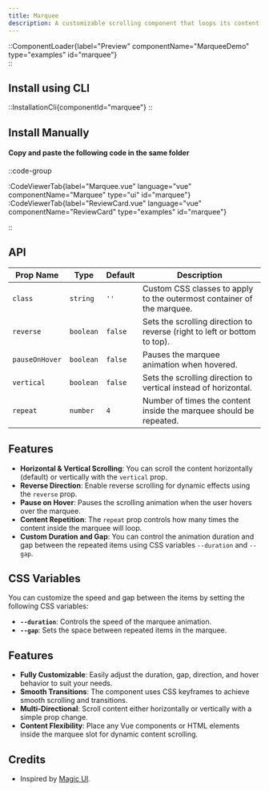 ```yaml
---
title: Marquee
description: A customizable scrolling component that loops its content horizontally or vertically, with configurable direction, hover pause, and repeat options.
---
```


::ComponentLoader{label="Preview" componentName="MarqueeDemo" type="examples" id="marquee"}  
::

## Install using CLI

::InstallationCli{componentId="marquee"}
::

## Install Manually

#### Copy and paste the following code in the same folder

::code-group

:CodeViewerTab{label="Marquee.vue" language="vue" componentName="Marquee" type="ui" id="marquee"}
:CodeViewerTab{label="ReviewCard.vue" language="vue" componentName="ReviewCard" type="examples" id="marquee"}

::

## API

| Prop Name      | Type      | Default | Description                                                               |
| -------------- | --------- | ------- | ------------------------------------------------------------------------- |
| `class`        | `string`  | `''`    | Custom CSS classes to apply to the outermost container of the marquee.    |
| `reverse`      | `boolean` | `false` | Sets the scrolling direction to reverse (right to left or bottom to top). |
| `pauseOnHover` | `boolean` | `false` | Pauses the marquee animation when hovered.                                |
| `vertical`     | `boolean` | `false` | Sets the scrolling direction to vertical instead of horizontal.           |
| `repeat`       | `number`  | `4`     | Number of times the content inside the marquee should be repeated.        |

## Features

- **Horizontal & Vertical Scrolling**: You can scroll the content horizontally (default) or vertically with the `vertical` prop.
- **Reverse Direction**: Enable reverse scrolling for dynamic effects using the `reverse` prop.
- **Pause on Hover**: Pauses the scrolling animation when the user hovers over the marquee.
- **Content Repetition**: The `repeat` prop controls how many times the content inside the marquee will loop.
- **Custom Duration and Gap**: You can control the animation duration and gap between the repeated items using CSS variables `--duration` and `--gap`.

## CSS Variables

You can customize the speed and gap between the items by setting the following CSS variables:

- **`--duration`**: Controls the speed of the marquee animation.
- **`--gap`**: Sets the space between repeated items in the marquee.

## Features

- **Fully Customizable**: Easily adjust the duration, gap, direction, and hover behavior to suit your needs.
- **Smooth Transitions**: The component uses CSS keyframes to achieve smooth scrolling and transitions.
- **Multi-Directional**: Scroll content either horizontally or vertically with a simple prop change.
- **Content Flexibility**: Place any Vue components or HTML elements inside the marquee slot for dynamic content scrolling.

## Credits

- Inspired by [Magic UI](https://magicui.design/docs/components/marquee).
